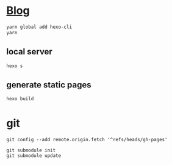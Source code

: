 # [Blog](https://cromarmot.github.io/Blog)

```bash
yarn global add hexo-cli
yarn
```

## local server

```bash
hexo s
```

## generate static pages

```bash
hexo build
```

# git

```
git config --add remote.origin.fetch '^refs/heads/gh-pages'

git submodule init
git submodule update
```
